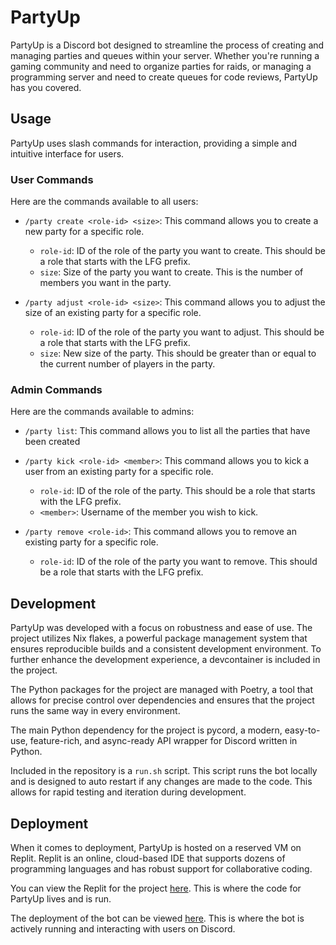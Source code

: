 # PartyUp

PartyUp is a Discord bot designed to streamline the process of creating and managing parties and queues within your server. Whether you're running a gaming community and need to organize parties for raids, or managing a programming server and need to create queues for code reviews, PartyUp has you covered.

## Usage

PartyUp uses slash commands for interaction, providing a simple and intuitive interface for users.

### User Commands

Here are the commands available to all users:

- `/party create <role-id> <size>`: This command allows you to create a new party for a specific role.

  - `role-id`: ID of the role of the party you want to create. This should be a role that starts with the LFG prefix.
  - `size`: Size of the party you want to create. This is the number of members you want in the party.

- `/party adjust <role-id> <size>`: This command allows you to adjust the size of an existing party for a specific role.

  - `role-id`: ID of the role of the party you want to adjust. This should be a role that starts with the LFG prefix.
  - `size`: New size of the party. This should be greater than or equal to the current number of players in the party.

### Admin Commands

Here are the commands available to admins:

- `/party list`: This command allows you to list all the parties that have been created

- `/party kick <role-id> <member>`: This command allows you to kick a user from an existing party for a specific role.

  - `role-id`: ID of the role of the party. This should be a role that starts with the LFG prefix.
  - `<member>`: Username of the member you wish to kick.

- `/party remove <role-id>`: This command allows you to remove an existing party for a specific role.

  - `role-id`: ID of the role of the party you want to remove. This should be a role that starts with the LFG prefix.

## Development

PartyUp was developed with a focus on robustness and ease of use. The project utilizes Nix flakes, a powerful package management system that ensures reproducible builds and a consistent development environment. To further enhance the development experience, a devcontainer is included in the project.

The Python packages for the project are managed with Poetry, a tool that allows for precise control over dependencies and ensures that the project runs the same way in every environment.

The main Python dependency for the project is pycord, a modern, easy-to-use, feature-rich, and async-ready API wrapper for Discord written in Python.

Included in the repository is a `run.sh` script. This script runs the bot locally and is designed to auto restart if any changes are made to the code. This allows for rapid testing and iteration during development.

## Deployment

When it comes to deployment, PartyUp is hosted on a reserved VM on Replit. Replit is an online, cloud-based IDE that supports dozens of programming languages and has robust support for collaborative coding.

You can view the Replit for the project [here](https://replit.com/@elliottchalford/PartyUp). This is where the code for PartyUp lives and is run.

The deployment of the bot can be viewed [here](https://party-up-elliottchalford.replit.app). This is where the bot is actively running and interacting with users on Discord.
